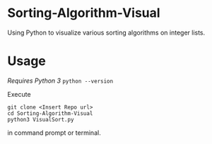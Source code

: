# Sorting-Algorithm-Visual
Using Python to visualize various sorting algorithms on integer lists.

# Usage

_Requires Python 3_
`python --version`

Execute

```
git clone <Insert Repo url>
cd Sorting-Algorithm-Visual
python3 VisualSort.py
```

in command prompt or terminal.
